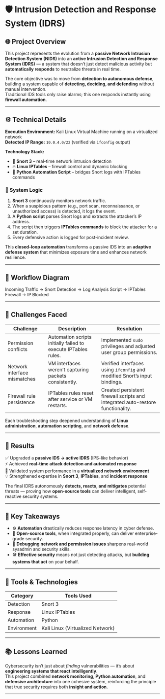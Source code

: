 # 🛡️ Intrusion Detection and Response System (IDRS)

## 🌐 Project Overview

This project represents the evolution from a **passive Network Intrusion Detection System (NIDS)** into an **active Intrusion Detection and Response System (IDRS)** — a system that doesn’t just detect malicious activity but **automatically responds** to neutralize threats in real time.

The core objective was to move from **detection to autonomous defense**, building a system capable of **detecting, deciding, and defending** without manual intervention.  
Traditional IDS tools only raise alarms; this one responds instantly using **firewall automation**.

---

## ⚙️ Technical Details

**Execution Environment:** Kali Linux Virtual Machine running on a virtualized network  
**Detected IP Range:** `10.0.4.0/22` (verified via `ifconfig` output)  

**Technology Stack:**
- 🧩 **Snort 3** – real-time network intrusion detection  
- 🔥 **Linux IPTables** – firewall control and dynamic blocking  
- 🐍 **Python Automation Script** – bridges Snort logs with IPTables commands  

### 🔁 System Logic

1. **Snort 3** continuously monitors network traffic.  
2. When a suspicious pattern (e.g., port scan, reconnaissance, or unauthorized access) is detected, it logs the event.  
3. A **Python script** parses Snort logs and extracts the attacker’s IP address.  
4. The script then triggers **IPTables commands** to block the attacker for a set duration.  
5. Every defensive action is logged for post-incident review.

This **closed-loop automation** transforms a passive IDS into an **adaptive defense system** that minimizes exposure time and enhances network resilience.

---

## 🧠 Workflow Diagram

Incoming Traffic → Snort Detection → Log Analysis Script → IPTables Firewall → IP Blocked


---

## 🧩 Challenges Faced

| **Challenge** | **Description** | **Resolution** |
|----------------|-----------------|----------------|
| Permission conflicts | Automation scripts initially failed to execute IPTables rules. | Implemented `sudo` privileges and adjusted user group permissions. |
| Network interface mismatches | VM interfaces weren’t capturing packets consistently. | Verified interfaces using `ifconfig` and modified Snort’s input bindings. |
| Firewall rule persistence | IPTables rules reset after service or VM restarts. | Created persistent firewall scripts and integrated auto-restore functionality. |

Each troubleshooting step deepened understanding of **Linux administration**, **automation scripting**, and **network defense**.

---

## 🏁 Results

✅ Upgraded a **passive IDS → active IDRS** (IPS-like behavior)  
⚡ Achieved **real-time attack detection and automated response**  
🧪 Validated system performance in a **virtualized network environment**  
💡 Strengthened expertise in **Snort 3**, **IPTables**, and **incident response**

The final IDRS autonomously **detects, reacts, and mitigates** potential threats — proving how **open-source tools** can deliver intelligent, self-reactive security systems.

---

## 🔑 Key Takeaways

- ⚙️ **Automation** drastically reduces response latency in cyber defense.  
- 🧠 **Open-source tools**, when integrated properly, can deliver enterprise-grade security.  
- 🧩 **Debugging network and permission issues** sharpens real-world sysadmin and security skills.  
- 🛠️ **Effective security** means not just detecting attacks, but **building systems that act** on your behalf.

---

## 🧰 Tools & Technologies

| Category | Tools Used |
|-----------|-------------|
| Detection | Snort 3 |
| Response | Linux IPTables |
| Automation | Python |
| Environment | Kali Linux (Virtualized Network) |

---

## 📚 Lessons Learned

Cybersecurity isn’t just about *finding* vulnerabilities — it’s about **engineering systems that react intelligently**.  
This project combined **network monitoring**, **Python automation**, and **defensive architecture** into one cohesive system, reinforcing the principle that true security requires both **insight and action**.

---
